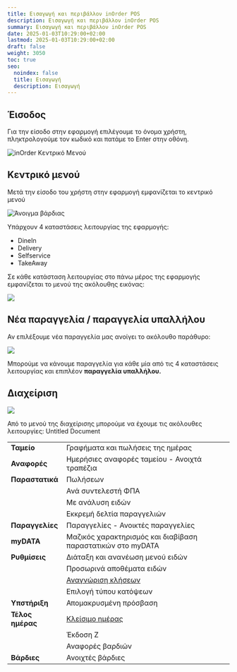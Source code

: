 ```yaml
---
title: Εισαγωγή και περιβάλλον inOrder POS
description: Εισαγωγή και περιβάλλον inOrder POS
summary: Εισαγωγή και περιβάλλον inOrder POS
date: 2025-01-03T10:29:00+02:00
lastmod: 2025-01-03T10:29:00+02:00
draft: false
weight: 3050
toc: true
seo:
  noindex: false
  title: Εισαγωγή
  description: Εισαγωγή
---
```


## Έισοδος

Για την είσοδο στην εφαρμογή επιλέγουμε το όνομα χρήστη, πληκτρολογούμε τον κωδικό και πατάμε το Enter στην οθόνη.

![inOrder Κεντρικό Μενού](/images/pos-001.jpg "Κεντρικό Μενού")

## Κεντρικό μενού

Μετά την είσοδο του χρήστη στην εφαρμογή εμφανίζεται το κεντρικό μενού

![Άνοιγμα βάρδιας](/images/pos-002.jpg "Άνοιγμα βάρδιας")

Υπάρχουν 4 καταστάσεις λειτουργίας της εφαρμογής:

- DineIn
- Delivery
- Selfservice
- TakeAway

Σε κάθε κατάσταση λειτουργίας στο πάνω μέρος της εφαρμογής εμφανίζεται το μενού της ακόλουθης εικόνας:

![](/images/orders-menu.jpg)

## Νέα παραγγελία / παραγγελία υπαλλήλου

Αν επιλέξουμε νέα παραγγελία μας ανοίγει το ακόλουθο παράθυρο:

![](/images/new-order.jpg)

Μπορούμε να κάνουμε παραγγελία για κάθε μία από τις 4 καταστάσεις λειτουργίας και επιπλέον **παραγγελία υπαλλήλου.**

## Διαχείριση

![](/images/admin.jpg)

Από το μενού της διαχείρισης μπορούμε να έχουμε τις ακόλουθες λειτουργίες:
Untitled Document

|                  |                                                                                                                                                                                                                       |
| ---------------- | --------------------------------------------------------------------------------------------------------------------------------------------------------------------------------------------------------------------- |
| **Ταμείο**       | Γραφήματα και πωλήσεις της ημέρας                                                                                                                                                                                     |
| **Αναφορές**     | Ημερήσιες αναφορές ταμείου - Ανοιχτά τραπέζια                                                                                                                                                                         |
| **Παραστατικά**  | Πωλήσεων                                                                                                                                                                                                              |
|                  | Ανά συντελεστή ΦΠΑ                                                                                                                                                                                                    |
|                  | Με ανάλυση ειδών                                                                                                                                                                                                      |
|                  | Εκκρεμή δελτία παραγγελιών                                                                                                                                                                                            |
| **Παραγγελίες**  | Παραγγελίες - Ανοικτές παραγγελίες                                                                                                                                                                                    |
| **myDATA**       | Μαζικός χαρακτηρισμός και διαβίβαση παραστατικών στο myDATA                                                                                                                                                           |
| **Ρυθμίσεις**    | Διάταξη και ανανέωση μενού ειδών                                                                                                                                                                                      |
|                  | Προσωρινά αποθέματα ειδών                                                                                                                                                                                             |
|                  | [Αναγνώριση κλήσεων](https://wiki.inorder.gr/docs/knowledge-base/%CF%81%CF%8D%CE%B8%CE%BC%CE%B9%CF%83%CE%B7-%CE%B1%CE%BD%CE%B1%CE%B3%CE%BD%CF%8E%CF%81%CE%B9%CF%83%CE%B7%CF%82-%CE%BA%CE%BB%CE%AE%CF%83%CE%B7%CF%82/) |
|                  | Επιλογή τύπου κατόψεων                                                                                                                                                                                                |
| **Υπστήριξη**    | Απομακρυσμένη πρόσβαση                                                                                                                                                                                                |
| **Τέλος ημέρας** | [Κλείσιμο ημέρας](https://wiki.inorder.gr/docs/pos/%CE%BA%CE%BB%CE%B5%CE%AF%CF%83%CE%B9%CE%BC%CE%BF-%CE%B7%CE%BC%CE%AD%CF%81%CE%B1%CF%82/)                                                                            |
|                  | Έκδοση Ζ                                                                                                                                                                                                              |
|                  | Αναφορές βαρδιών                                                                                                                                                                                                      |
| **Βάρδιες**      | Ανοιχτές βάρδιες                                                                                                                                                                                                      |
